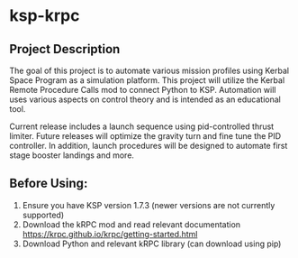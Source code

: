# ksp-krpc

## Project Description
The goal of this project is to automate various mission profiles using Kerbal Space Program as a simulation platform. 
This project will utilize the Kerbal Remote Procedure Calls mod to connect Python to KSP. Automation will uses various
aspects on control theory and is intended as an educational tool.

Current release includes a launch sequence using pid-controlled thrust limiter. Future releases will optimize the 
gravity turn and fine tune the PID controller. In addition, launch procedures will be designed to automate first stage 
booster landings and more.

## Before Using:
1. Ensure you have KSP version 1.7.3 (newer versions are not currently supported)
2. Download the kRPC mod and read relevant documentation https://krpc.github.io/krpc/getting-started.html
3. Download Python and relevant kRPC library (can download using pip)
